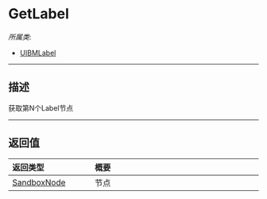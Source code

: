 # GetLabel

*所属类*:
* [UIBMLabel](/Api/Classes/Other/UIBMLabel.md)
------------------------------------------------------------------------------------------
## 描述

获取第N个Label节点


------------------------------------------------------------------------------------------
## 返回值

|<div style="width:150px">返回类型</div>|<div style="width:520px">概要</div>|
|:---|:---|
|[SandboxNode](/Api/Classes/Base/SandboxNode.md)|节点|

